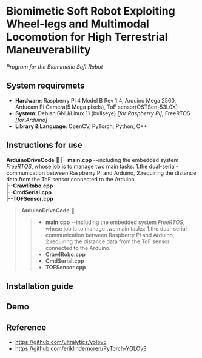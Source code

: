 # Biomimetic Soft Robot Exploiting Wheel-legs and Multimodal Locomotion for High Terrestrial Maneuverability
*Program for the Biomimetic Soft Robot*<br>

## System requiremets
- **Hardware**: Raspberry Pi 4 Model B Rev 1.4, Arduino Mega 2560, Arducam Pi Camera(5 Mega pixels), ToF sensor(OSTSen-53L0X)<br>
- **System**: Debian GNU/Linux 11 (bullseye) *[for Raspberry Pi]*, FreeRTOS *[for Arduino]*<br>
- **Library & Language**: OpenCV, PyTorch; Python, C++<br>

## Instructions for use

**ArduinoDriveCode** 📁
    |--**main.cpp** --including the embedded system *FreeRTOS*, whose job is to manage two main tasks: 1.the dual-serial-communication between Raspberry Pi and Arduino, 2.requiring the distance data from the ToF sensor connected to the Arduino.  
    |--**CrawlRobo.cpp**  
    |--**CmdSerial.cpp**  
    |--**TOFSensor.cpp**  

> **ArduinoDriveCode** 📁
>> - **main.cpp** --including the embedded system *FreeRTOS*, whose job is to manage two main tasks: 1.the dual-serial-communication between Raspberry Pi and Arduino, 2.requiring the distance data from the ToF sensor connected to the Arduino.
>> - **CrawlRobo.cpp**
>> - **CmdSerial.cpp**
>> - **TOFSensor.cpp**

## Installation guide

## Demo


## Reference
- <https://github.com/ultralytics/yolov5><br>
- <https://github.com/eriklindernoren/PyTorch-YOLOv3><br>
